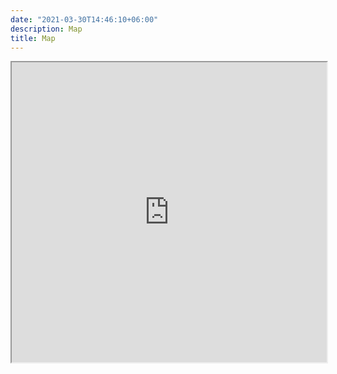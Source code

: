 ```yaml
---
date: "2021-03-30T14:46:10+06:00"
description: Map
title: Map
---
```

<iframe src="https://www.polarsteps.com/BenOnTrack/2370990-asia?embed=true" allowfullscreen="" frameborder="1" height="480px" fullscreenControl=true" width="100%"></iframe>

